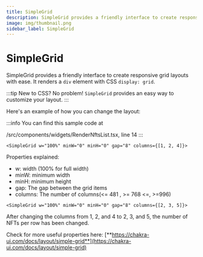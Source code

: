 ```yaml
---
title: SimpleGrid
description: SimpleGrid provides a friendly interface to create responsive grid layouts with ease.
image: img/thumbnail.png
sidebar_label: SimpleGrid
---
```


# SimpleGrid

SimpleGrid provides a friendly interface to create responsive grid layouts with ease. It renders a `div` element with CSS `display: grid`.

:::tip
New to CSS? No problem! `SimpleGrid` provides an easy way to customize your layout.
:::

Here's an example of how you can change the layout:

:::info
You can find this sample code at &#x20;

/src/components/widgets/RenderNftsList.tsx, line 14
:::

```tsx
<SimpleGrid w="100%" minW="0" minH="0" gap="8" columns={[1, 2, 4]}>
```

Properties explained:

- w: width (100% for full width)
- minW: minimum width
- minH: minimum height
- gap: The gap between the grid items
- columns: The number of columns(<= 481 , >= 768 <=, >=996)

```tsx
<SimpleGrid w="100%" minW="0" minH="0" gap="8" columns={[2, 3, 5]}>
```

After changing the columns from 1, 2, and 4 to 2, 3, and 5, the number of NFTs per row has been changed.

Check for more useful properties here: [**https://chakra-ui.com/docs/layout/simple-grid**](https://chakra-ui.com/docs/layout/simple-grid)
